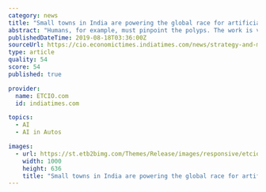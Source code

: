 ```yaml
---
category: news
title: "Small towns in India are powering the global race for artificial intelligence"
abstract: "Humans, for example, must pinpoint the polyps. The work is vital to the creation of artificial intelligence like self-driving cars, surveillance systems and automated health care. Tech companies ..."
publishedDateTime: 2019-08-18T03:36:00Z
sourceUrl: https://cio.economictimes.indiatimes.com/news/strategy-and-management/small-towns-in-india-are-powering-the-global-race-for-artificial-intelligence/70721033
type: article
quality: 54
score: 54
published: true

provider:
  name: ETCIO.com
  id: indiatimes.com

topics:
  - AI
  - AI in Autos

images:
  - url: https://st.etb2bimg.com/Themes/Release/images/responsive/etcio-default.jpg
    width: 1000
    height: 636
    title: "Small towns in India are powering the global race for artificial intelligence"
---
```

